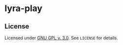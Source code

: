 # lyra-play

## License

Licensed under [GNU GPL v. 3.0](https://opensource.org/licenses/GPL-3.0). See `LICENSE` for details.
